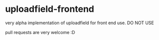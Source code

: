 uploadfield-frontend
====================

very alpha implementation of uploadfield for front end use. DO NOT USE

pull requests are very welcome :D
